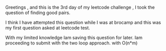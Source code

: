 Greetings , and this is the 3rd day of my leetcode challenge , I took the question of finding good pairs.

I think I have attempted this question while I was at brocamp and this was my first question asked at leetcode test.

With my limited knowledge Iam saving this question for later. Iam proceeding to submit with the two loop approach. with O(n*m) 

